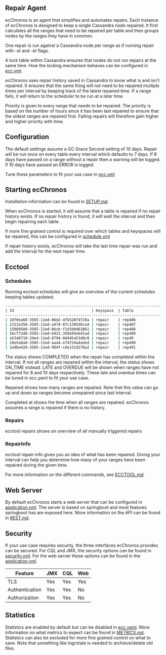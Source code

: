 
## Repair Agent
ecChronos is an agent that simplifies and automates repairs. Each instance of ecChronos is designed to keep a single Cassandra node repaired.
It first calculates all the ranges that need to be repaired per table and then groups nodes by the ranges they have in common.

One repair is run against a Cassandra node per range as if running repair with -st and -et flags.

A lock table within Cassandra ensures that nodes do not run repairs at the same time. How the locking mechanism behaves
can be configured in [ecc.yml](application/src/main/resources/ecc.yml).

ecChronos uses repair history saved in Cassandra to know what is and isn't repaired. It ensures that the same thing
will not need to be repaired multiple times per interval by keeping track of the latest repaired time. If a range fails,
it will return to the scheduler to be run at a later time.

Priority is given to every range that needs to be repaired. The priority is based on the number of hours since it has
been last repaired to ensure that the oldest ranges are repaired first. Failing repairs will therefore gain higher and higher
priority with time.

## Configuration

The default settings assume a GC Grace Second setting of 10 days. Repair will be run once on every table every interval which
defaults to 7 days. If 8 days have passed on a range without a repair then a warning will be logged. If 10 days have passed an ERROR is logged.

Tune these parameters to fit your use case in [ecc.yml](application/src/main/resources/ecc.yml)

## Starting ecChronos

Installation information can be found in [SETUP.md](docs/SETUP.md).

When ecChronos is started, it will assume that a table is repaired if no repair history exists.
If no repair history is found, it will wait the interval and then begin repairing each table.

If more fine grained control is required over which tables and keyspaces will be repaired,
this can be configured in [schedule.yml](application/src/main/resources/schedule.yml)

If repair history exists, ecChronos will take the last time repair was run and add the interval for the next repair time.


## Ecctool



### Schedules

Running ecctool schedules will give an overview of the current schedules keeping tables updated.


```bash
----------------------------------------------------------------------------------------------------------------------------------------------------
| Id                                   | Keyspace  | Table                   | Status    | Repaired(%) | Completed at        | Next repair         | 
----------------------------------------------------------------------------------------------------------------------------------------------------
| 10f0ea60-3585-11ed-86d2-4fb526f4f28a | repair    | rep486                  | ON_TIME   | 24.22       | 2022-09-20 10:00:35 | 2022-09-20 12:00:33 | 
| 1313a350-3585-11ed-a474-87c1392dbca4 | repair    | rep487                  | ON_TIME   | 0.00        | 2022-09-20 10:00:35 | 2022-09-20 12:00:35 | 
| 15089580-3585-11ed-8bcb-f1d1bbd61061 | repair    | rep488                  | ON_TIME   | 0.00        | 2022-09-20 10:00:35 | 2022-09-20 12:00:35 | 
| 16cf72d0-3585-11ed-b921-350e95eb41ad | repair    | rep489                  | ON_TIME   | 0.00        | 2022-09-20 10:00:35 | 2022-09-20 12:00:35 | 
| a5348710-34ed-11ed-8794-0d445a53d0c8 | repair    | rep49                   | ON_TIME   | 0.00        | 2022-09-20 10:00:35 | 2022-09-20 12:00:35 | 
| 18e5a8a0-3585-11ed-aaa4-e74f24a4aded | repair    | rep490                  | ON_TIME   | 0.00        | 2022-09-20 10:00:35 | 2022-09-20 12:00:35 | 
| 1a9be420-3585-11ed-984f-cde131d276a2 | repair    | rep491                  | ON_TIME   | 0.00        | 2022-09-20 10:00:35 | 2022-09-20 12:00:35 | 
```

The status shows COMPLETED when the repair has completed within the interval. If not all ranges are repaired within the interval, the status
shows ON_TIME instead. LATE and OVERDUE will be shown when ranges have not repaired for 8 and 10 days respectively. These late and overdue times can be tuned in ecc.yaml
to fit your use case.

Repaired shows how many ranges are repaired. Note that this value can go up and down as ranges become unrepaired since last interval.

Completed at shows the time when all ranges are repaired. ecChronos assumes a range is repaired if there is no history.

### Repairs

ecctool repairs shows an overview of all manually triggered repairs

### RepairInfo

ecctool repair-info gives you an idea of what has been repaired. Giving your interval can help you determine how many of your ranges have been
repaired during the given time.

For more information on the different commands, see [ECCTOOL.md](docs/ECCTOOL.md).


## Web Server

By default ecChronos starts a web server that can be configured in [application.yml](application/src/main/resources/application.yml).
The server is based on springboot and most features springboot has are exposed here. More information on the API can be found in [REST.md](docs/REST.md).


## Security

If your use case requires security, the three interfaces ecChronos provides can be secured.
For CQL and JMX, the security options can be found in [security.yml](application/src/main/resources/security.yml).
For the web server these options can be found in the [application.yml](application/src/main/resources/application.yml).

| Feature        	| JMX 	| CQL 	| Web 	|
|----------------	|-----	|-----	|-----	|
| TLS            	| Yes 	| Yes 	| Yes 	|
| Authentication 	| Yes 	| Yes 	| No  	|
| Authorization  	| Yes 	| Yes 	| No  	|


## Statistics

Statistics are enabled by default but can be disabled in [ecc.yaml](application/src/main/resources/ecc.yml). More information on
what metrics to expect can be found in [METRICS.md](docs/METRICS.md). Statistics can also be excluded for more fine grained control on what to save.
Note that something like logrotate is needed to archieve/delete old files.